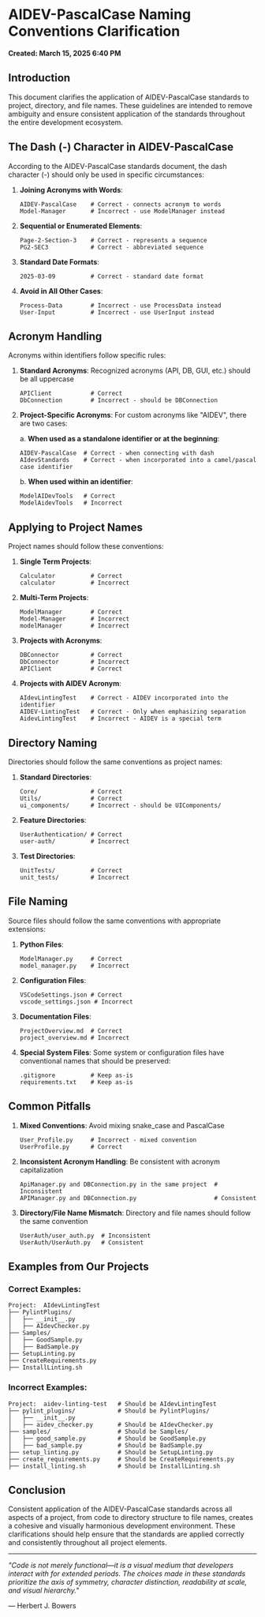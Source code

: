 # AIDEV-PascalCase Naming Conventions Clarification
**Created: March 15, 2025 6:40 PM**

## Introduction

This document clarifies the application of AIDEV-PascalCase standards to project, directory, and file names. These guidelines are intended to remove ambiguity and ensure consistent application of the standards throughout the entire development ecosystem.

## The Dash (-) Character in AIDEV-PascalCase

According to the AIDEV-PascalCase standards document, the dash character (-) should only be used in specific circumstances:

1. **Joining Acronyms with Words**:
   ```
   AIDEV-PascalCase    # Correct - connects acronym to words
   Model-Manager       # Incorrect - use ModelManager instead
   ```

2. **Sequential or Enumerated Elements**:
   ```
   Page-2-Section-3    # Correct - represents a sequence
   PG2-SEC3            # Correct - abbreviated sequence
   ```

3. **Standard Date Formats**:
   ```
   2025-03-09          # Correct - standard date format
   ```

4. **Avoid in All Other Cases**:
   ```
   Process-Data        # Incorrect - use ProcessData instead
   User-Input          # Incorrect - use UserInput instead
   ```

## Acronym Handling

Acronyms within identifiers follow specific rules:

1. **Standard Acronyms**: Recognized acronyms (API, DB, GUI, etc.) should be all uppercase
   ```
   APIClient           # Correct
   DbConnection        # Incorrect - should be DBConnection
   ```

2. **Project-Specific Acronyms**: For custom acronyms like "AIDEV", there are two cases:
   
   a. **When used as a standalone identifier or at the beginning**:
      ```
      AIDEV-PascalCase  # Correct - when connecting with dash
      AIdevStandards    # Correct - when incorporated into a camel/pascal case identifier
      ```
   
   b. **When used within an identifier**:
      ```
      ModelAIDevTools   # Correct
      ModelAidevTools   # Incorrect
      ```

## Applying to Project Names

Project names should follow these conventions:

1. **Single Term Projects**:
   ```
   Calculator          # Correct
   calculator          # Incorrect
   ```

2. **Multi-Term Projects**:
   ```
   ModelManager        # Correct
   Model-Manager       # Incorrect
   modelManager        # Incorrect
   ```

3. **Projects with Acronyms**:
   ```
   DBConnector         # Correct
   DbConnector         # Incorrect
   APIClient           # Correct
   ```

4. **Projects with AIDEV Acronym**:
   ```
   AIdevLintingTest    # Correct - AIDEV incorporated into the identifier
   AIDEV-LintingTest   # Correct - Only when emphasizing separation
   AidevLintingTest    # Incorrect - AIDEV is a special term
   ```

## Directory Naming

Directories should follow the same conventions as project names:

1. **Standard Directories**:
   ```
   Core/               # Correct
   Utils/              # Correct
   ui_components/      # Incorrect - should be UIComponents/
   ```

2. **Feature Directories**:
   ```
   UserAuthentication/ # Correct
   user-auth/          # Incorrect
   ```

3. **Test Directories**:
   ```
   UnitTests/          # Correct
   unit_tests/         # Incorrect
   ```

## File Naming

Source files should follow the same conventions with appropriate extensions:

1. **Python Files**:
   ```
   ModelManager.py     # Correct
   model_manager.py    # Incorrect
   ```

2. **Configuration Files**:
   ```
   VSCodeSettings.json # Correct
   vscode_settings.json # Incorrect
   ```

3. **Documentation Files**:
   ```
   ProjectOverview.md  # Correct
   project_overview.md # Incorrect
   ```

4. **Special System Files**:
   Some system or configuration files have conventional names that should be preserved:
   ```
   .gitignore          # Keep as-is
   requirements.txt    # Keep as-is
   ```

## Common Pitfalls

1. **Mixed Conventions**: Avoid mixing snake_case and PascalCase
   ```
   User_Profile.py     # Incorrect - mixed convention
   UserProfile.py      # Correct
   ```

2. **Inconsistent Acronym Handling**: Be consistent with acronym capitalization
   ```
   ApiManager.py and DBConnection.py in the same project  # Inconsistent
   APIManager.py and DBConnection.py                      # Consistent
   ```

3. **Directory/File Name Mismatch**: Directory and file names should follow the same convention
   ```
   UserAuth/user_auth.py  # Inconsistent
   UserAuth/UserAuth.py   # Consistent
   ```

## Examples from Our Projects

### Correct Examples:
```
Project:  AIdevLintingTest
├── PylintPlugins/
│   ├── __init__.py
│   ├── AIdevChecker.py
├── Samples/
│   ├── GoodSample.py
│   ├── BadSample.py
├── SetupLinting.py
├── CreateRequirements.py
├── InstallLinting.sh
```

### Incorrect Examples:
```
Project:  aidev-linting-test   # Should be AIdevLintingTest
├── pylint_plugins/            # Should be PylintPlugins/
│   ├── __init__.py
│   ├── aidev_checker.py       # Should be AIdevChecker.py
├── samples/                   # Should be Samples/
│   ├── good_sample.py         # Should be GoodSample.py
│   ├── bad_sample.py          # Should be BadSample.py
├── setup_linting.py           # Should be SetupLinting.py
├── create_requirements.py     # Should be CreateRequirements.py
├── install_linting.sh         # Should be InstallLinting.sh
```

## Conclusion

Consistent application of the AIDEV-PascalCase standards across all aspects of a project, from code to directory structure to file names, creates a cohesive and visually harmonious development environment. These clarifications should help ensure that the standards are applied correctly and consistently throughout all project elements.

---

*"Code is not merely functional—it is a visual medium that developers interact with for extended periods. The choices made in these standards prioritize the axis of symmetry, character distinction, readability at scale, and visual hierarchy."*

— Herbert J. Bowers
